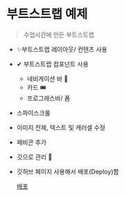 # 부트스트랩 예제

> 수업시간에 만든 부트스트랩

- ✨부트스트랩 레이아웃/ 컨텐츠 사용
- ✔ 부트스트랩 컴포넌트 사용
  - 네비게이션 바 🎫
  - 카드 🎟
  - 프로그래스바/ 폼
- 스파이스크롤
- 이미지 전체, 텍스트 및 캐러셀 수정
- 페비콘 추가
- 깃으로 관리 🎈
- 깃허브 페이지 사용해서 배포(Deploy)함

  [배포](https://github.com/bong3108/BS5-Portfolio)

